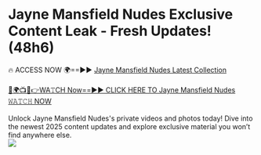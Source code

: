 # Jayne Mansfield Nudes Exclusive Content Leak - Fresh Updates! (48h6)

🔥 ACCESS NOW 🌍==►► <a href="https://tinyurl.com/yc657z5k" rel="nofollow">Jayne Mansfield Nudes Latest Collection</a>
<br><br>
[🔴🌍📺📱👉WA𝚃CH Now==►► CLICK HERE TO Jayne Mansfield Nudes 𝚆𝙰𝚃𝙲𝙷 NOW](https://tinyurl.com/yc657z5k)
<br><br>
Unlock Jayne Mansfield Nudes's private videos and photos today! Dive into the newest 2025 content updates and explore exclusive material you won’t find anywhere else.
<br>
<a href="https://tinyurl.com/yc657z5k" rel="nofollow" data-target="animated-image.originalLink"><img src="https://camo.githubusercontent.com/8a4f000d20f83aca3bf7ec5f350d767afa0574a8a352519fd8cfa583a6f93a33/68747470733a2f2f692e696d6775722e636f6d2f644a486b345a712e676966" data-canonical-src="https://i.imgur.com/dJHk4Zq.gif" style="max-width: 100%; display: inline-block;" data-target="animated-image.originalImage"></a>
<br>
